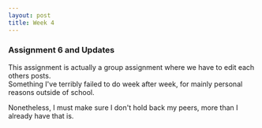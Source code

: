 ```yaml
---
layout: post
title: Week 4
---
```

### Assignment 6 and Updates

This assignment is actually a group assignment where we have to edit each others posts.  
Something I've terribly failed to do week after week, for mainly personal reasons outside of school.  

Nonetheless, I must make sure I don't hold back my peers, more than I already have that is.  